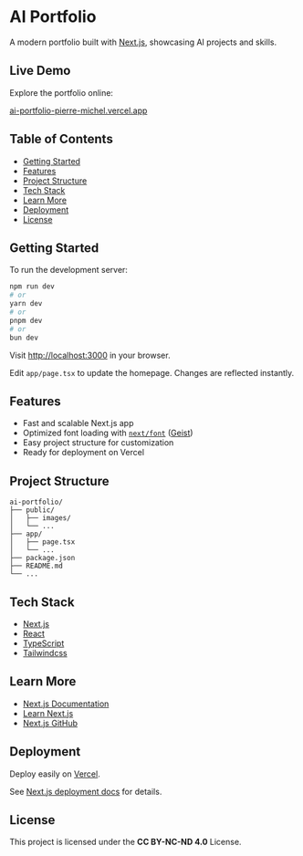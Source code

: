 # AI Portfolio

A modern portfolio built with [Next.js](https://nextjs.org), showcasing AI projects and skills.

## Live Demo

Explore the portfolio online:

[ai-portfolio-pierre-michel.vercel.app](https://ai-portfolio-pierre-michel.vercel.app)

## Table of Contents

- [Getting Started](#getting-started)
- [Features](#features)
- [Project Structure](#project-structure)
- [Tech Stack](#tech-stack)
- [Learn More](#learn-more)
- [Deployment](#deployment)
- [License](#license)

## Getting Started

To run the development server:

```bash
npm run dev
# or
yarn dev
# or
pnpm dev
# or
bun dev
```

Visit [http://localhost:3000](http://localhost:3000) in your browser.

Edit `app/page.tsx` to update the homepage. Changes are reflected instantly.

## Features

- Fast and scalable Next.js app
- Optimized font loading with [`next/font`](https://nextjs.org/docs/app/building-your-application/optimizing/fonts) ([Geist](https://vercel.com/font))
- Easy project structure for customization
- Ready for deployment on Vercel

## Project Structure

```
ai-portfolio/
├── public/
│   ├── images/
│   └── ...
├── app/
│   ├── page.tsx
│   └── ...
├── package.json
├── README.md
└── ...

```

## Tech Stack

- [Next.js](https://nextjs.org)
- [React](https://react.dev)
- [TypeScript](https://www.typescriptlang.org)
- [Tailwindcss](https://tailwindcss.com)

## Learn More

- [Next.js Documentation](https://nextjs.org/docs)
- [Learn Next.js](https://nextjs.org/learn)
- [Next.js GitHub](https://github.com/vercel/next.js)

## Deployment

Deploy easily on [Vercel](https://vercel.com/new?utm_medium=default-template&filter=next.js&utm_source=create-next-app&utm_campaign=create-next-app-readme).

See [Next.js deployment docs](https://nextjs.org/docs/app/building-your-application/deploying) for details.

## License

This project is licensed under the **CC BY-NC-ND 4.0** License.